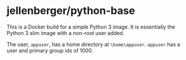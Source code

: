 # jellenberger/python-base

This is a Docker build for a simple Python 3 image. It is essentially the Python 3 slim image with a non-root user added.

The user, `appuser`, has a home directory at `\home\appuser`. `appuser` has a user and primary group ids of 1000.
